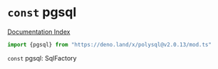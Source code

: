 # `const` pgsql

[Documentation Index](../README.md)

```ts
import {pgsql} from "https://deno.land/x/polysql@v2.0.13/mod.ts"
```

`const` pgsql: SqlFactory

